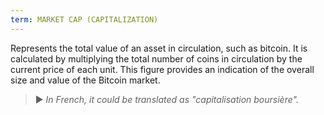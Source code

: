 ```yaml
---
term: MARKET CAP (CAPITALIZATION)
---
```


Represents the total value of an asset in circulation, such as bitcoin. It is calculated by multiplying the total number of coins in circulation by the current price of each unit. This figure provides an indication of the overall size and value of the Bitcoin market.

> ► *In French, it could be translated as "capitalisation boursière".*
